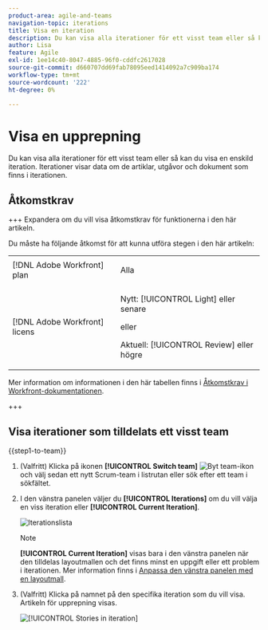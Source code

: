 ```yaml
---
product-area: agile-and-teams
navigation-topic: iterations
title: Visa en iteration
description: Du kan visa alla iterationer för ett visst team eller så kan du visa en enskild iteration. Iterationer visar data om de artiklar, utgåvor och dokument som finns i iterationen.
author: Lisa
feature: Agile
exl-id: 1ee14c40-8047-4885-96f0-cddfc2617028
source-git-commit: d660707dd69fab78095eed1414092a7c909ba174
workflow-type: tm+mt
source-wordcount: '222'
ht-degree: 0%

---
```


# Visa en upprepning

Du kan visa alla iterationer för ett visst team eller så kan du visa en enskild iteration. Iterationer visar data om de artiklar, utgåvor och dokument som finns i iterationen.

## Åtkomstkrav

+++ Expandera om du vill visa åtkomstkrav för funktionerna i den här artikeln.

Du måste ha följande åtkomst för att kunna utföra stegen i den här artikeln:

<table style="table-layout:auto"> 
 <col> 
 </col> 
 <col> 
 </col> 
 <tbody> 
  <tr> 
   <td role="rowheader">[!DNL Adobe Workfront] plan</td> 
   <td> <p>Alla</p> </td> 
  </tr> 
  <tr> 
   <td role="rowheader">[!DNL Adobe Workfront] licens</td> 
   <td> <p>Nytt: [!UICONTROL Light] eller senare</p> 
   eller
   <p>Aktuell: [!UICONTROL Review] eller högre</p> </td> 
  </tr>
 </tbody> 
</table>

Mer information om informationen i den här tabellen finns i [Åtkomstkrav i Workfront-dokumentationen](/help/quicksilver/administration-and-setup/add-users/access-levels-and-object-permissions/access-level-requirements-in-documentation.md).

+++

## Visa iterationer som tilldelats ett visst team

{{step1-to-team}}

1. (Valfritt) Klicka på ikonen **[!UICONTROL Switch team]** ![Byt team-ikon](assets/switch-team-icon.png) och välj sedan ett nytt Scrum-team i listrutan eller sök efter ett team i sökfältet.

1. I den vänstra panelen väljer du **[!UICONTROL Iterations]** om du vill välja en viss iteration eller **[!UICONTROL Current Iteration]**.

   ![Iterationslista](assets/view-iteration-NWE.png)

   >[!NOTE]
   >
   >**[!UICONTROL Current Iteration]** visas bara i den vänstra panelen när den tilldelas layoutmallen och det finns minst en uppgift eller ett problem i iterationen. Mer information finns i [Anpassa den vänstra panelen med en layoutmall](/help/quicksilver/administration-and-setup/customize-workfront/use-layout-templates/customize-left-panel.md).


1. (Valfritt) Klicka på namnet på den specifika iteration som du vill visa.
Artikeln för upprepning visas.

   ![[!UICONTROL Stories in iteration]](assets/iteration-stories-list-NWE.png)
